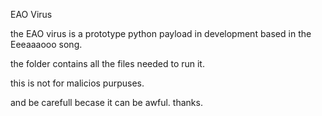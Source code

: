 EAO Virus

the EAO virus is a prototype python payload in development based in the Eeeaaaooo song.


the folder contains all the files needed to run it.


this is not for malicios purpuses.

and be carefull becase it can be awful.
thanks.

